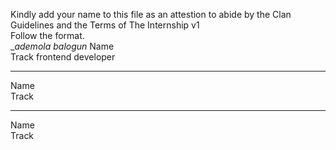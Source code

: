 Kindly add your name to this file as an attestion to abide by the Clan Guidelines and the Terms of The Internship v1
<br/> Follow the format.<br/> 
__ademola balogun_
Name <br/>
Track frontend developer
___
Name <br/>
Track
___
Name <br/>
Track

